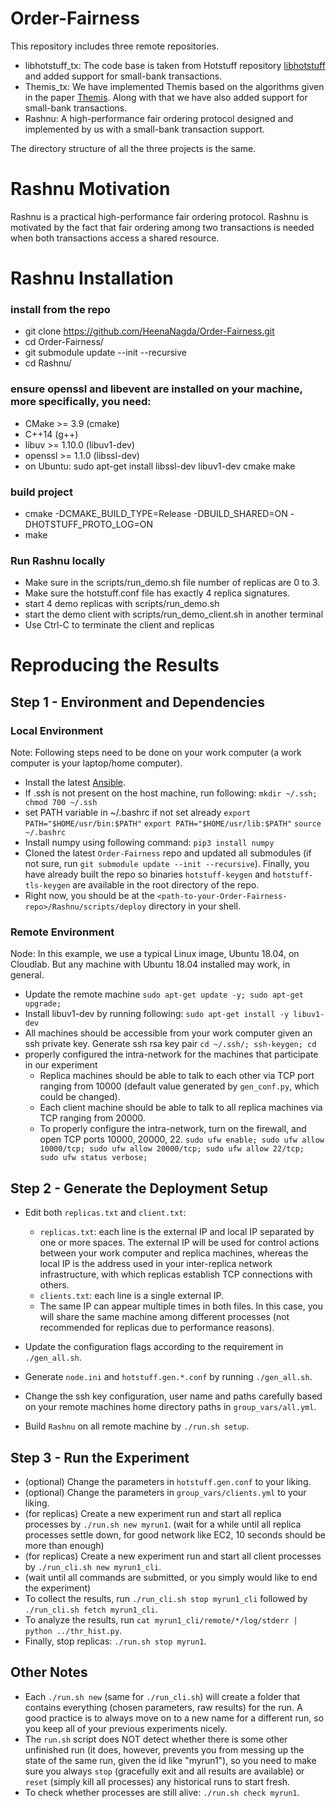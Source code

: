 # Order-Fairness

This repository includes three remote repositories. 
* libhotstuff_tx: 
The code base is taken from Hotstuff repository [libhotstuff](https://github.com/hot-stuff/libhotstuff.git) and 
added support for small-bank transactions.
* Themis_tx: 
We have implemented Themis based on the algorithms given in the paper [Themis](https://www.cs.cornell.edu/~mahimna/themis.pdf). 
Along with that we have also added support for small-bank transactions.
* Rashnu: 
A high-performance fair ordering protocol designed and implemented by us 
with a small-bank transaction support.

The directory structure of all the three projects is the same.

# Rashnu Motivation

Rashnu is a practical high-performance fair ordering
protocol. Rashnu is motivated by the fact that fair ordering among
two transactions is needed when both transactions access a shared
resource.


# Rashnu Installation

### install from the repo
* git clone https://github.com/HeenaNagda/Order-Fairness.git
* cd Order-Fairness/
* git submodule update --init --recursive
* cd Rashnu/

### ensure openssl and libevent are installed on your machine, more specifically, you need:
* CMake >= 3.9 (cmake)
* C++14 (g++)
* libuv >= 1.10.0 (libuv1-dev)
* openssl >= 1.1.0 (libssl-dev)
* on Ubuntu: sudo apt-get install libssl-dev libuv1-dev cmake make

### build project
* cmake -DCMAKE_BUILD_TYPE=Release -DBUILD_SHARED=ON -DHOTSTUFF_PROTO_LOG=ON
* make

### Run Rashnu locally
* Make sure in the scripts/run_demo.sh file number of replicas are 0 to 3.
* Make sure the hotstuff.conf file has exactly 4 replica signatures.
* start 4 demo replicas with scripts/run_demo.sh
* start the demo client with scripts/run_demo_client.sh in another terminal
* Use Ctrl-C to terminate the client and replicas

# Reproducing the Results

## Step 1 - Environment and Dependencies

### Local Environment

Note: Following steps need to be done on your work computer (a
  work computer is your laptop/home computer).

* Install the latest [Ansible](https://docs.ansible.com/ansible/latest/installation_guide/intro_installation.html).
* If .ssh is not present on the host machine, run following: 
  ``mkdir ~/.ssh; chmod 700 ~/.ssh``
* set PATH variable in ~/.bashrc if not set already 
  ``export PATH="$HOME/usr/bin:$PATH"``
  ``export PATH="$HOME/usr/lib:$PATH"``
  ``source ~/.bashrc``
* Install numpy using following command:
  ``pip3 install numpy``
* Cloned the latest ``Order-Fairness`` repo and
  updated all submodules (if not sure, run ``git submodule update --init
  --recursive``). Finally, you have already built the repo so binaries
  ``hotstuff-keygen`` and ``hotstuff-tls-keygen`` are available in the root
  directory of the repo.
* Right now, you should be at the ``<path-to-your-Order-Fairness-repo>/Rashnu/scripts/deploy`` directory in your shell.

### Remote Environment

Node: In this example, we use a typical Linux image, Ubuntu 18.04, on Cloudlab.
But any machine with Ubuntu 18.04 installed may work, in general.

* Update the remote machine
  ``sudo apt-get update -y; sudo apt-get upgrade;``
* Install libuv1-dev by running following:
  ``sudo apt-get install -y libuv1-dev``
* All machines should be accessible from your work computer given an ssh private key. Generate ssh rsa key pair
  ``cd ~/.ssh/; ssh-keygen; cd``
* properly configured the intra-network for the
  machines that participate in our experiment
  + Replica machines should be able to talk to each other via TCP port ranging
  from 10000 (default value generated by ``gen_conf.py``, which could
  be changed). 
  + Each client machine should be able to talk to all replica machines via TCP
  ranging from 20000.
  + To properly configure the intra-network, turn on the firewall, and open TCP ports 10000, 20000, 22.
  ``sudo ufw enable; sudo ufw allow 10000/tcp; sudo ufw allow 20000/tcp; sudo ufw allow 22/tcp; sudo ufw status verbose;``

## Step 2 - Generate the Deployment Setup

* Edit both ``replicas.txt`` and ``client.txt``:

  + ``replicas.txt``: each line is the external IP and local IP separated by
    one or more spaces. The external IP will be used for control actions
    between your work computer and replica machines, whereas the local IP is
    the address used in your inter-replica network infrastructure, with which
    replicas establish TCP connections with others.
  + ``clients.txt``: each line is a single external IP.
  + The same IP can appear multiple times in both files. In this case, you will
    share the same machine among different processes (not recommended for
    replicas due to performance reasons).
* Update the configuration flags according to the requirement in ``./gen_all.sh``.
* Generate ``node.ini`` and ``hotstuff.gen.*.conf`` by running ``./gen_all.sh``.
* Change the ssh key configuration, user name and paths carefully based on your remote machines home directory paths in ``group_vars/all.yml``.
* Build ``Rashnu`` on all remote machine by ``./run.sh setup``.

## Step 3 - Run the Experiment

* (optional) Change the parameters in ``hotstuff.gen.conf`` to your liking.
* (optional) Change the parameters in ``group_vars/clients.yml`` to your liking.
* (for replicas) Create a new experiment run and start all replica processes by ``./run.sh new myrun1``.
 (wait for a while until all replica processes settle down, for good network like EC2, 10 seconds should be more than enough)
* (for replicas) Create a new experiment run and start all client processes by ``./run_cli.sh new myrun1_cli``.
* (wait until all commands are submitted, or you simply would like to end the experiment)
* To collect the results, run ``./run_cli.sh stop myrun1_cli`` followed by ``./run_cli.sh fetch myrun1_cli``.
* To analyze the results, run ``cat myrun1_cli/remote/*/log/stderr | python ../thr_hist.py``.
* Finally, stop replicas: ``./run.sh stop myrun1``.

## Other Notes

* Each ``./run.sh new`` (same for ``./run_cli.sh``) will create a folder that
  contains everything (chosen parameters, raw results) for the run. A good
  practice is to always move on to a new name for a different run, so you keep
  all of your previous experiments nicely.
* The ``run.sh`` script does NOT detect whether there is some other unfinished
  run (it does, however, prevents you from messing up the state of the same run,
  given the id like "myrun1"), so you need to make sure you always ``stop``
  (gracefully exit and all results are available) or ``reset`` (simply kill all
  processes) any historical runs to start fresh.
* To check whether processes are still alive: ``./run.sh check myrun1``.

